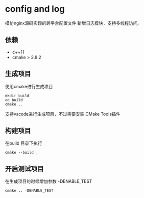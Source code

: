 # config and log
模仿nginx源码实现的跨平台配置文件
新增日志模块，支持多线程访问。

## 依赖
- c++11
- cmake > 3.8.2
## 生成项目
使用cmake进行生成项目
```
mkdir build
cd build
cmake ..
```
支持vscode进行生成项目，不过需要安装  CMake Tools插件
## 构建项目
在build 目录下执行
```
cmake --build .
```
## 开启测试项目
在生成项目的时候增加参数 -DENABLE_TEST
```
cmake .. -DENABLE_TEST
```
